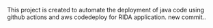 This project is created to automate the deployment of java code using github actions and aws codedeploy for RIDA application. 
new commit..
